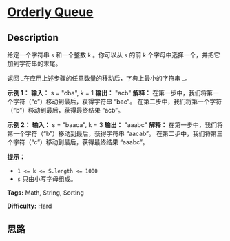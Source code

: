 # [Orderly Queue][title]

## Description

给定一个字符串 `s` 和一个整数 `k` 。你可以从 `s` 的前 `k` 个字母中选择一个，并把它加到字符串的末尾。

返回 _在应用上述步骤的任意数量的移动后，字典上最小的字符串  _。



**示例 1：**
            **输入：** s = "cba", k = 1    **输出：** "acb"    **解释：**    在第一步中，我们将第一个字符（“c”）移动到最后，获得字符串 “bac”。    在第二步中，我们将第一个字符（“b”）移动到最后，获得最终结果 “acb”。    

**示例 2：**
            **输入：** s = "baaca", k = 3    **输出：** "aaabc"    **解释：** 在第一步中，我们将第一个字符（“b”）移动到最后，获得字符串 “aacab”。    在第二步中，我们将第三个字符（“c”）移动到最后，获得最终结果 “aaabc”。    



**提示：**

  * `1 <= k <= S.length <= 1000`
  * `s` 只由小写字母组成。


**Tags:** Math, String, Sorting

**Difficulty:** Hard

## 思路

[title]: https://leetcode-cn.com/problems/orderly-queue
